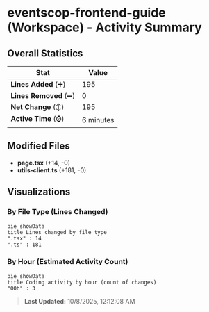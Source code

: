 # eventscop-frontend-guide (Workspace) - Activity Summary 

## Overall Statistics

| Stat                   | Value                                                             |
| ---------------------- | ----------------------------------------------------------------- |
| **Lines Added** (➕)   | 195                                          |
| **Lines Removed** (➖) | 0                                        |
| **Net Change** (↕)    | 195                |
| **Active Time** (⌚)   | 6 minutes |


## Modified Files
- **page.tsx** (+14, -0)
- **utils-client.ts** (+181, -0)

## Visualizations

### By File Type (Lines Changed)

```mermaid
pie showData
title Lines changed by file type
".tsx" : 14
".ts" : 181
```

### By Hour (Estimated Activity Count)

```mermaid
pie showData
title Coding activity by hour (count of changes)
"00h" : 3
```


> **Last Updated:** 10/8/2025, 12:12:08 AM